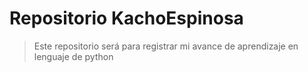 # Repositorio KachoEspinosa

> Este repositorio será para registrar mi avance de aprendizaje en lenguaje de python


